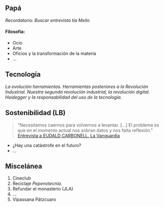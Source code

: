 ## Papá

 _Recordatorio: Buscar entrevista tía Mello_ 
 
#### Filosofía:
* Ocio
* Arte
* Oficios y la transformación de la materia
* ...

## Tecnología

  _La evolución herramientas. Herramientas posteriores a la Revolución Industrial. Nuestra segunda revolución industrial, la revolución digital. Heidegger y la responsabilidad del uso de la tecnología._

## Sostenibilidad (LB)

> "Necesitamos caernos para volvernos a levantar. \[…] El problema es que en el momento actual nos sobran datos y nos falta reflexión." [Entrevista a EUDALD CARBONELL. La Vanguardia](http://www.lavanguardia.com/ciencia/quien/20170731/43161256292/eudald-carbonell-colapso-especie-humana-ya-empezado.html?platform=hootsuite&utm_campaign=botones_sociales&utm_source=facebook&utm_medium=social)

* ¿Hay una catástrofe en el futuro?
* …

## Miscelánea

1. Cineclub
2. Reciclaje _Pepenotecnia._
3. Refundar el monasterio (JLA)
4. …
5. Vipassana Pátzcuaro
